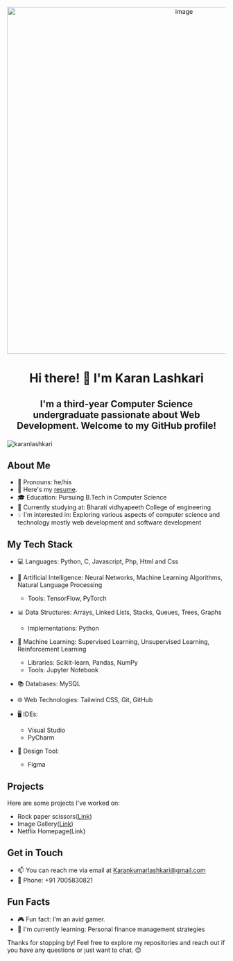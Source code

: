 <p align="center">
  <img src="https://github.com/Karanlashkari/Karanlashkari/assets/168399955/68f1152f-ea2f-4345-9550-45dc6ceb9622" alt="image" width="800"/>
</p>

# <h1 align="center">Hi there! 👋 I'm Karan Lashkari</h1>

## <p align="center">I'm a third-year Computer Science undergraduate passionate about Web Development. Welcome to my GitHub profile!</p>

<p align="left"> 
    <img src="https://komarev.com/ghpvc/?username=karanlashkari&label=Profile%20views&color=0e75b6&style=flat" alt="karanlashkari" /> 
</p>

## About Me

- 🌟 Pronouns: he/his
- 📄 Here's my [resume](https://drive.google.com/file/d/1O-bwbFBV-axkg9kCRUtO5x0mk8nEn1WH/view?usp=drive_link).
- 🎓 Education: Pursuing B.Tech in Computer Science
- 💼 Currently studying at: Bharati vidhyapeeth College of engineering
- 💡 I'm interested in: Exploring various aspects of computer science and technology mostly web development and software development

## My Tech Stack

- 💻 Languages: Python, C, Javascript, Php, Html and Css
- 🤖 Artificial Intelligence: Neural Networks, Machine Learning Algorithms, Natural Language Processing
  - Tools: TensorFlow, PyTorch
- 📊 Data Structures: Arrays, Linked Lists, Stacks, Queues, Trees, Graphs
  - Implementations: Python
- 🤖 Machine Learning: Supervised Learning, Unsupervised Learning, Reinforcement Learning
  - Libraries: Scikit-learn, Pandas, NumPy
  - Tools: Jupyter Notebook
- 📚 Databases: MySQL
- 🌐 Web Technologies: Tailwind CSS, Git, GitHub
- 🖥️ IDEs:
  - Visual Studio
  - PyCharm

- 🎨 Design Tool:
  - Figma

## Projects

Here are some projects I've worked on:

- Rock paper scissors([Link](https://github.com/Karanlashkari/Image-Gallery))
- Image Gallery([Link](https://github.com/Karanlashkari/Rock-Paper-Scissors))
- Netflix Homepage(Link)

## Get in Touch

- 📫 You can reach me via email at Karankumarlashkari@gmail.com
- 📱 Phone: +91 7005830821

## Fun Facts

- 🎮 Fun fact: I'm an avid gamer.
- 🌱 I'm currently learning: Personal finance management strategies

Thanks for stopping by! Feel free to explore my repositories and reach out if you have any questions or just want to chat. 😊


<!---
Karanlashkari/Karanlashkari is a ✨ special ✨ repository because its `README.md` (this file) appears on your GitHub profile.
You can click the Preview link to take a look at your changes.
--->
